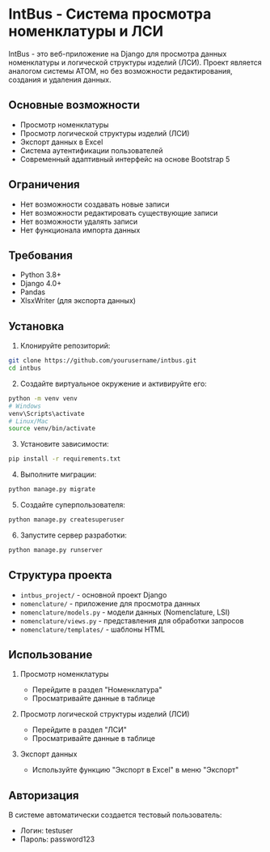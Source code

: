 # IntBus - Система просмотра номенклатуры и ЛСИ

IntBus - это веб-приложение на Django для просмотра данных номенклатуры и логической структуры изделий (ЛСИ). Проект является аналогом системы ATOM, но без возможности редактирования, создания и удаления данных.

## Основные возможности

- Просмотр номенклатуры
- Просмотр логической структуры изделий (ЛСИ)
- Экспорт данных в Excel
- Система аутентификации пользователей
- Современный адаптивный интерфейс на основе Bootstrap 5

## Ограничения

- Нет возможности создавать новые записи
- Нет возможности редактировать существующие записи
- Нет возможности удалять записи
- Нет функционала импорта данных

## Требования

- Python 3.8+
- Django 4.0+
- Pandas
- XlsxWriter (для экспорта данных)

## Установка

1. Клонируйте репозиторий:
```bash
git clone https://github.com/yourusername/intbus.git
cd intbus
```

2. Создайте виртуальное окружение и активируйте его:
```bash
python -m venv venv
# Windows
venv\Scripts\activate
# Linux/Mac
source venv/bin/activate
```

3. Установите зависимости:
```bash
pip install -r requirements.txt
```

4. Выполните миграции:
```bash
python manage.py migrate
```

5. Создайте суперпользователя:
```bash
python manage.py createsuperuser
```

6. Запустите сервер разработки:
```bash
python manage.py runserver
```

## Структура проекта

- `intbus_project/` - основной проект Django
- `nomenclature/` - приложение для просмотра данных
- `nomenclature/models.py` - модели данных (Nomenclature, LSI)
- `nomenclature/views.py` - представления для обработки запросов
- `nomenclature/templates/` - шаблоны HTML

## Использование

1. Просмотр номенклатуры
   - Перейдите в раздел "Номенклатура"
   - Просматривайте данные в таблице

2. Просмотр логической структуры изделий (ЛСИ)
   - Перейдите в раздел "ЛСИ"
   - Просматривайте данные в таблице

3. Экспорт данных
   - Используйте функцию "Экспорт в Excel" в меню "Экспорт"

## Авторизация

В системе автоматически создается тестовый пользователь:
- Логин: testuser
- Пароль: password123 